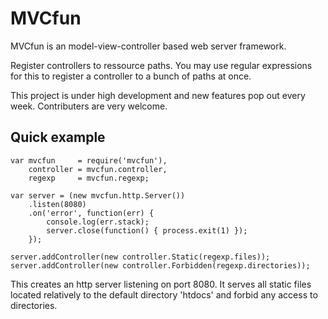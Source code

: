# MVCfun

MVCfun is an model-view-controller based web server framework. 

Register controllers to ressource paths. You may use regular expressions for
this to register a controller to a bunch of paths at once.

This project is under high development and new features pop out every week.
Contributers are very welcome.

## Quick example

    var mvcfun     = require('mvcfun'),
        controller = mvcfun.controller,
        regexp     = mvcfun.regexp;

    var server = (new mvcfun.http.Server())
        .listen(8080)
        .on('error', function(err) {
            console.log(err.stack);
            server.close(function() { process.exit(1) });
        });

    server.addController(new controller.Static(regexp.files));
    server.addController(new controller.Forbidden(regexp.directories));

This creates an http server listening on port 8080. It serves all static files
located relatively to the default directory 'htdocs' and forbid any access to
directories.

